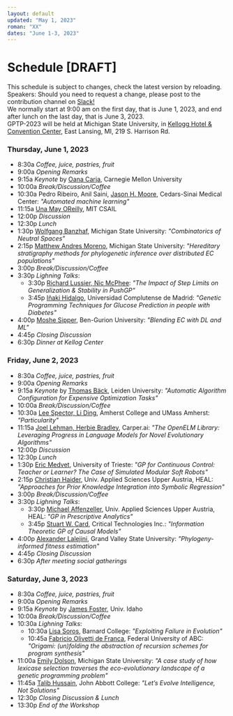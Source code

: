 ```yaml
---
layout: default
updated: "May 1, 2023"
roman: "XX"
dates: "June 1-3, 2023"
---
```


# Schedule [DRAFT]

This schedule is subject to  changes, check the latest version by reloading. Speakers: Should you need to request a change, please post to the contribution channel on [Slack!](https://gptp-workshops.slack.com)  
We normally start at 9:00 am on the first day, that is June 1, 2023,
and end after lunch on the last day, that is June 3, 2023.  
GPTP-2023 will be held at Michigan State University, in [Kellogg Hotel & Convention Center](https://https://kelloggcenter.com/), East Lansing, MI, 219 S. Harrison Rd.

### Thursday, June 1, 2023

- 8:30a _Coffee, juice, pastries, fruit_
- 9:00a _Opening Remarks_
- 9:15a _Keynote_ by [Oana Carja](https://cbd.cmu.edu/people/carja.html), Carnegie Mellon University
- 10:00a _Break/Discussion/Coffee_
- 10:30a Pedro Ribeiro, Anil Saini, [Jason H. Moore](https://researchers.cedars-sinai.edu/Jason.Moore), Cedars-Sinai Medical Center: _"Automated machine learning"_
- 11:15a [Una May OReilly](https://www.csail.mit.edu/person/una-may-oreilly), MIT CSAIL
- 12:00p _Discussion_
- 12:30p _Lunch_
- 1:30p [Wolfgang Banzhaf](https://www.cse.msu.edu/~banzhafw/), Michigan State University: _"Combinatorics of Neutral Spaces"_
- 2:15p [Matthew Andres Moreno](https://directory.natsci.msu.edu/Directory/Profiles/Person/103198), Michigan State University:  _"Hereditary stratigraphy methods for phylogenetic inference over distributed EC populations"_
- 3:00p _Break/Discussion/Coffee_
- 3:30p _Lighning Talks_:  
  - 3:30p [Richard Lussier, Nic McPhee](https://academics.morris.umn.edu/nic-mcphee): _"The Impact of Step Limits on Generalization & Stability in PushGP"_
  - 3:45p [Iñaki Hidalgo](https://www.ucm.es/directorio?id=9382), Universidad Complutense de Madrid: _"Genetic Programming Techniques for Glucose Prediction in people with Diabetes"_
- 4:00p [Moshe Sipper](https://www.moshesipper.com/), Ben-Gurion University: _"Blending EC with DL and ML"_
- 4:45p _Closing Discussion_
- 6:30p _Dinner at Kellog Center_


### Friday, June 2, 2023

- 8:30a _Coffee, juice, pastries, fruit_
- 9:00a _Opening Remarks_
- 9:15a _Keynote_ by [Thomas Bäck](https://www.universiteitleiden.nl/en/staffmembers/thomas-back), Leiden University: _"Automatic Algorithm Configuration for Expensive Optimization Tasks"_
- 10:00a _Break/Discussion/Coffee_
- 10:30a [Lee Spector, Li Ding](https://www.amherst.edu/people/facstaff/lspector), Amherst College and UMass Amherst: _"Particularity"_
- 11:15a [Joel Lehman, Herbie Bradley](https://Carper.ai), Carper.ai: _"The OpenELM Library: Leveraging Progress in Language Models for Novel Evolutionary Algorithms"_
- 12:00p _Discussion_
- 12:30p _Lunch_
-  1:30p [Eric Medvet](https://medvet.inginf.units.it/), University of Trieste: _"GP for Continuous Control: Teacher or Learner? The Case of Simulated Modular Soft Robots"_
- 2:15p [Christian Haider](https://heal.heuristiclab.com/team/haider), Univ. Applied Sciences Upper Austria, HEAL: _"Approaches for Prior Knowledge Integration into Symbolic Regression"_
- 3:00p _Break/Discussion/Coffee_
- 3:30p _Lighning Talks_:
  - 3:30p [Michael Affenzeller](https://heal.heuristiclab.com/team/affenzeller), Univ. Applied Sciences Upper Austria, HEAL: _"GP in Prescriptive Analytics"_
  - 3:45p [Stuart W. Card](https://www.critical.com/index.html), Critical Technologies Inc.: _"Information Theoretic GP of Causal Models"_
- 4:00p [Alexander Lalejini](https://www.gvsu.edu/computing/lalejini-alexander-111.htm), Grand Valley State University: _"Phylogeny-informed fitness estimation"_
- 4:45p _Closing Discussion_
- 6:30p _After meeting social gatherings_



### Saturday, June 3, 2023
- 8:30a _Coffee, juice, pastries, fruit_
- 9:00a _Opening Remarks_
- 9:15a _Keynote_ by [James Foster](https://www.uidaho.edu/sci/biology/people/faculty/foster), Univ. Idaho 
- 10:00a _Break/Discussion/Coffee_
- 10:30a _Lighning Talks_:
  - 10:30a [Lisa Soros](https://cs.barnard.edu/profiles/lisa-soros), Barnard College: _"Exploiting Failure in Evolution"_
  - 10:45a [Fabricio Olivetti de Franca](https://www.ufabc.edu.br/ensino/docentes/fabricio-olivetti-de-franca), Federal University of ABC: _"Origami: (un)folding the abstraction of recursion schemes for program synthesis"_
- 11:00a [Emily Dolson](https://www.egr.msu.edu/people/profile/dolsonem), Michigan State University: _"A case study of how lexicase selection traverses the eco-evolutionary landscape of a genetic programming problem"_
- 11:45a [Talib Hussain](https://departments.johnabbott.qc.ca/william%20russell%202/talib-hussain/), John Abbott College: _"Let’s Evolve Intelligence, Not Solutions"_
-  12:30p _Closing Discussion & Lunch_
-  13:30p _End of the Workshop_


<!-- ## For travel preparations -->





